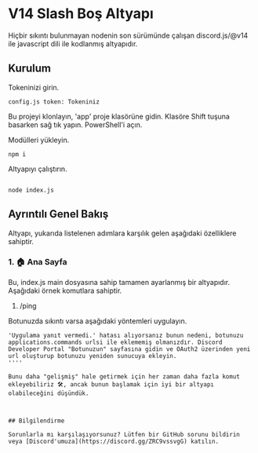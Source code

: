 # V14 Slash Boş Altyapı

Hiçbir sıkıntı bulunmayan nodenin son sürümünde çalışan discord.js/@v14 ile javascript dili ile kodlanmış altyapıdır.

## Kurulum

Tokeninizi girin.

```
config.js token: Tokeniniz
```


Bu projeyi klonlayın, 'app' proje klasörüne gidin. Klasöre Shift tuşuna basarken sağ tık yapın. PowerShell'i açın.

Modülleri yükleyin.

```
npm i
```


Altyapıyı çalıştırın.

```

node index.js

```

## Ayrıntılı Genel Bakış

Altyapı, yukarıda listelenen adımlara karşılık gelen aşağıdaki özelliklere sahiptir.

### 1. 🏠 Ana Sayfa
Bu, index.js main dosyasına sahip tamamen ayarlanmış bir altyapıdır. Aşağıdaki örnek komutlara sahiptir.
1. /ping

Botunuzda sıkıntı varsa aşağıdaki yöntemleri uygulayın.

```{tip}
'Uygulama yanıt vermedi.' hatası alıyorsanız bunun nedeni, botunuzu applications.commands urlsi ile eklememiş olmanızdır. Discord Developer Portal "Botunuzun" sayfasına gidin ve OAuth2 üzerinden yeni url oluşturup botunuzu yeniden sunucuya ekleyin.
''''

Bunu daha "gelişmiş" hale getirmek için her zaman daha fazla komut ekleyebiliriz 🛠️, ancak bunun başlamak için iyi bir altyapı olabileceğini düşündük.



## Bilgilendirme

Sorunlarla mı karşılaşıyorsunuz? Lütfen bir GitHub sorunu bildirin veya [Discord'umuza](https://discord.gg/ZRC9vssvgG) katılın.
​

